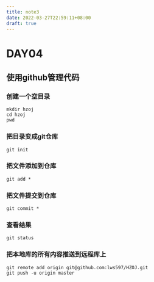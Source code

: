 ```yaml
---
title: note3
date: 2022-03-27T22:59:11+08:00
draft: true
---
```

# DAY04

## 使用github管理代码

### 创建一个空目录

```
mkdir hzoj
cd hzoj
pwd
```

### 把目录变成git仓库

```
git init
```

### 把文件添加到仓库

```
git add *
```

### 把文件提交到仓库

```
git commit *
```

### 查看结果

```
git status
```

### 把本地库的所有内容推送到远程库上

```
git remote add origin git@github.com:lws597/HZOJ.git
git push -u origin master
```

